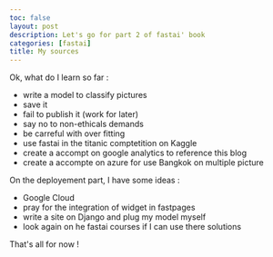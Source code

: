 ```yaml
---
toc: false
layout: post
description: Let's go for part 2 of fastai' book
categories: [fastai]
title: My sources
---
```

Ok, what do I learn so far :
- write a model to classify pictures
- save it
- fail to publish it (work for later)
- say no to non-ethicals demands
- be carreful with over fitting
- use fastai in the titanic comptetition on Kaggle
- create a accompt on google analytics to reference this blog
- create a accompte on azure for use Bangkok on multiple picture

On the deployement part, I have some ideas :
- Google Cloud
- pray for the integration of widget in fastpages
- write a site on Django and plug my model myself
- look again on he fastai courses if I can use there solutions

That's all for now !
